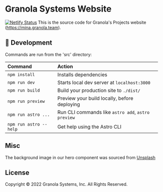# Granola Systems Website

[![Netlify Status](https://api.netlify.com/api/v1/badges/fe016af5-13e7-4466-9c21-782ac4affab8/deploy-status)](https://app.netlify.com/sites/minagranolateam/deploys)
This is the source code for Granola's Projects website (https://mina.granola.team).

## 🧞 Development

Commands are run from the 'src' directory:

| Command                | Action                                             |
| :--------------------- | :------------------------------------------------- |
| `npm install`          | Installs dependencies                              |
| `npm run dev`          | Starts local dev server at `localhost:3000`        |
| `npm run build`        | Build your production site to `./dist/`            |
| `npm run preview`      | Preview your build locally, before deploying       |
| `npm run astro ...`    | Run CLI commands like `astro add`, `astro preview` |
| `npm run astro --help` | Get help using the Astro CLI                       |

## Misc

The background image in our hero component was sourced from [Unsplash](https://unsplash.com/photos/oQ5O2ExIlbw)

## License

Copyright © 2022 Granola Systems, Inc. All Rights Reserved. 
